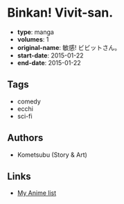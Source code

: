 # Binkan! Vivit-san.

-   **type**: manga
-   **volumes**: 1
-   **original-name**: 敏感! ビビットさん。
-   **start-date**: 2015-01-22
-   **end-date**: 2015-01-22

## Tags

-   comedy
-   ecchi
-   sci-fi

## Authors

-   Kometsubu (Story & Art)

## Links

-   [My Anime list](https://myanimelist.net/manga/112151/Binkan_Vivit-san)

